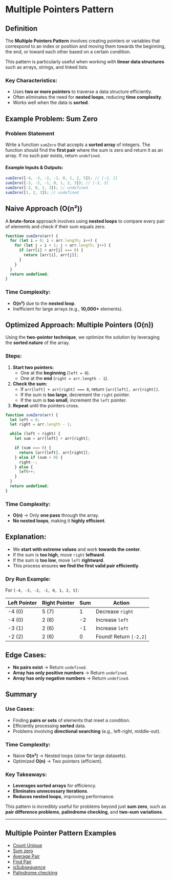 # Multiple Pointers Pattern

## Definition

The **Multiple Pointers Pattern** involves creating pointers or variables that correspond to an index or position and moving them towards the beginning, the end, or toward each other based on a certain condition.

This pattern is particularly useful when working with **linear data structures** such as arrays, strings, and linked lists.

### Key Characteristics:

- Uses **two or more pointers** to traverse a data structure efficiently.
- Often eliminates the need for **nested loops**, reducing **time complexity**.
- Works well when the data is **sorted**.

## Example Problem: **Sum Zero**

### Problem Statement

Write a function `sumZero` that accepts a **sorted array** of integers. The function should find the **first pair** where the sum is zero and return it as an array. If no such pair exists, return `undefined`.

#### Example Inputs & Outputs:

```js
sumZero([-4, -3, -2, -1, 0, 1, 2, 5]); // [-2, 2]
sumZero([-3, -2, -1, 0, 1, 2, 3]); // [-3, 3]
sumZero([-2, 0, 1, 3]); // undefined
sumZero([1, 2, 3]); // undefined
```

## Naive Approach (O(n²))

A **brute-force** approach involves using **nested loops** to compare every pair of elements and check if their sum equals zero.

```js
function sumZero(arr) {
  for (let i = 0; i < arr.length; i++) {
    for (let j = i + 1; j < arr.length; j++) {
      if (arr[i] + arr[j] === 0) {
        return [arr[i], arr[j]];
      }
    }
  }
  return undefined;
}
```

### Time Complexity:

- **O(n²)** due to the **nested loop**.
- Inefficient for large arrays (e.g., **10,000+** elements).

## Optimized Approach: **Multiple Pointers (O(n))**

Using the **two-pointer technique**, we optimize the solution by leveraging the **sorted nature** of the array.

### Steps:

1. **Start two pointers:**
   - One at the **beginning** (`left = 0`).
   - One at the **end** (`right = arr.length - 1`).
2. **Check the sum:**
   - If `arr[left] + arr[right] === 0`, return `[arr[left], arr[right]]`.
   - If the sum is **too large**, decrement the `right` pointer.
   - If the sum is **too small**, increment the `left` pointer.
3. **Repeat** until the pointers cross.

```js
function sumZero(arr) {
  let left = 0;
  let right = arr.length - 1;

  while (left < right) {
    let sum = arr[left] + arr[right];

    if (sum === 0) {
      return [arr[left], arr[right]];
    } else if (sum > 0) {
      right--;
    } else {
      left++;
    }
  }
  return undefined;
}
```

### Time Complexity:

- **O(n)** → Only **one pass** through the array.
- **No nested loops**, making it **highly efficient**.

## Explanation:

- We **start with extreme values** and work **towards the center**.
- If the sum is **too high**, move `right` **leftward**.
- If the sum is **too low**, move `left` **rightward**.
- This process ensures **we find the first valid pair efficiently**.

### Dry Run Example:

For `[-4, -3, -2, -1, 0, 1, 2, 5]`:

| Left Pointer | Right Pointer | Sum | Action                 |
| ------------ | ------------- | --- | ---------------------- |
| -4 (0)       | 5 (7)         | 1   | Decrease `right`       |
| -4 (0)       | 2 (6)         | -2  | Increase `left`        |
| -3 (1)       | 2 (6)         | -1  | Increase `left`        |
| -2 (2)       | 2 (6)         | 0   | Found! Return `[-2,2]` |

## Edge Cases:

- **No pairs exist** → Return `undefined`.
- **Array has only positive numbers** → Return `undefined`.
- **Array has only negative numbers** → Return `undefined`.

## Summary

### **Use Cases:**

- Finding **pairs or sets** of elements that meet a condition.
- Efficiently processing **sorted** data.
- Problems involving **directional searching** (e.g., left-right, middle-out).

### **Time Complexity:**

- Naive **O(n²)** → Nested loops (slow for large datasets).
- Optimized **O(n)** → Two pointers (efficient).

### **Key Takeaways:**

- **Leverages sorted arrays** for efficiency.
- **Eliminates unnecessary iterations**.
- **Reduces nested loops**, improving performance.

This pattern is incredibly useful for problems beyond just **sum zero**, such as **pair difference problems**, **palindrome checking**, and **two-sum variations**.

---

## Multiple Pointer Pattern Examples

- [Count Unique](./Problem_Set/count_unique.js)
- [Sum zero](./Problem_Set/sum_zero.js)
- [Average Pair](./Problem_Set/average_pair.js)
- [Find Pair](./Problem_Set/find_pair.js)
- [isSubsequence](./Problem_Set/isSubsequence.js)
- [Palindrome checking]()
